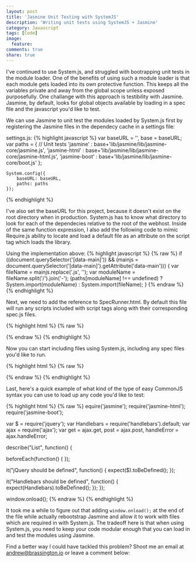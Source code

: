 ```yaml
---
layout: post
title: 'Jasmine Unit Testing with SystemJS'
description: 'Writing unit tests using SystemJS + Jasmine'
category: Javascript
tags: [Code]
image:
  feature: 
comments: true
share: true
---
```

I've continued to use System.js, and struggled with bootrapping unit tests in the module loader. One of the benefits of using such a module loader is that each module gets loaded into its own protective function.
This keeps all the variables private and away from the global scope unless exposed purposefully. One challange with this approach is testibility with Jasmine.
Jasmine, by default, looks for global objects available by loading in a spec file and the javascript you'd like to test.

We can use Jasmine to unit test the modules loaded by System.js first by registering the Jasmine files in the dependecy cache in a settings file:

settings.js:
{% highlight javascript %}
var baseURL = '', base = baseURL;
var paths = {
        // Unit tests
        'jasmine' : base+'lib/jasmine/lib/jasmine-core/jasmine.js',
        'jasmine-html' : base+'lib/jasmine/lib/jasmine-core/jasmine-html.js',
        'jasmine-boot' : base+'lib/jasmine/lib/jasmine-core/boot.js'
    };

    System.config({
        baseURL: baseURL,
        paths: paths
    });
{% endhighlight %}

I've also set the baseURL for this project, because it doesn't exist on the root directory when in production. System.js has to know what directory to look for each of the dependecies relative to the root of the webhost.
Inside of the same function expression, I also add the following code to mimic Require.js ability to locate and load a default file as an attribute on the script tag which loads the library.

Using the implementation above:
{% highlight javascript %}
{% raw %}
if ((document.querySelector('[data-main]')) && (mainjs = document.querySelector('[data-main]').getAttribute('data-main'))) {
    var fileName = mainjs.replace('.js', '');
    var moduleName = fileName.split('/').join('-');
    (paths[moduleName] !== undefined) ? System.import(moduleName) : System.import(fileName);
}
{% endraw %}
{% endhighlight %}

Next, we need to add the reference to SpecRunner.html. By default this file will run any scripts included with script tags along with their corresponding spec.js files.

{% highlight html %}
{% raw %}
  <script data-main="js/main.js" src="../lib/system.js/dist/system.js"></script>
  <script src="/js/config.js"></script>
{% endraw %}
{% endhighlight %}

Now you can start including files using System.js, including any spec files you'd like to run.

{% highlight html %}
{% raw %}
  <!-- include spec files here... -->
  <script>System.import("/js/spec/list-spec")</script>
{% endraw %}
{% endhighlight %}

Last, here's a quick example of what kind of the type of easy CommonJS syntax you can use to load up any code you'd like to test:

{% highlight html %}
{% raw %}
equire('jasmine');
require('jasmine-html');
require('jasmine-boot');

var $ = require('jquery');
var Handlebars = require('handlebars').default;
var ajax = require('ajax');
var get = ajax.get, post = ajax.post, handleError = ajax.handleError;

describe("List", function() {

  beforeEach(function() {
  });

  it("jQuery should be defined", function() {
    expect($).toBeDefined();
  });

  it("Handlebars should be defined", function() {
    expect(Handlebars).toBeDefined();
  });
});

window.onload();
{% endraw %}
{% endhighlight %}

It took me a while to figure out that adding `window.onload();` at the end of the file while actually rebootstrap Jasmine and allow it to work with files which are required in with System.js.
The tradeoff here is that when using System.js, you need to keep your code modular enough that you can load in and test the modules using Jasmine.

Find a better way I could have tackled this problem? Shoot me an email at andrew@brassington.io or leave a comment below:
